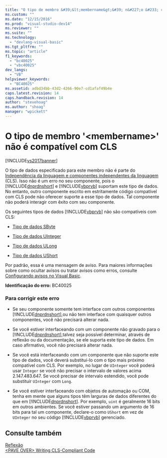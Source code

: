 ```yaml
---
title: "O tipo de membro &#39;&lt;membername&gt;&#39; n&#227;o &#233; compat&#237;vel com CLS | Microsoft Docs"
ms.custom: ""
ms.date: "12/15/2016"
ms.prod: "visual-studio-dev14"
ms.reviewer: ""
ms.suite: ""
ms.technology: 
  - "devlang-visual-basic"
ms.tgt_pltfrm: ""
ms.topic: "article"
f1_keywords: 
  - "bc40025"
  - "vbc40025"
dev_langs: 
  - "VB"
helpviewer_keywords: 
  - "BC40025"
ms.assetid: adbd34bb-43d2-4266-90e7-cd1afaf49b4e
caps.latest.revision: 14
caps.handback.revision: 14
author: "stevehoag"
ms.author: "shoag"
manager: "wpickett"
---
```

# O tipo de membro &#39;&lt;membername&gt;&#39; n&#227;o &#233; compat&#237;vel com CLS
[!INCLUDE[vs2017banner](../../../csharp/includes/vs2017banner.md)]

O tipo de dados especificado para este membro não é parte do [Independência da linguagem e componentes independentes da linguagem](../Topic/Language%20Independence%20and%20Language-Independent%20Components.md) \(CLS\).  Isso não é um erro no seu componente, pois o [!INCLUDE[dnprdnshort](../../../csharp/getting-started/includes/dnprdnshort_md.md)] e [!INCLUDE[vbprvb](../../../csharp/programming-guide/concepts/linq/includes/vbprvb_md.md)] suportam este tipo de dados.  No entanto, outro componente escrito em estritamente código compatível com CLS pode não oferecer suporte a esse tipo de dados.  Tal componente não poderá interagir com êxito com seu componente.  
  
 Os seguintes tipos de dados [!INCLUDE[vbprvb](../../../csharp/programming-guide/concepts/linq/includes/vbprvb_md.md)] não são compatíveis com CLS:  
  
-   [Tipo de dados SByte](../../../visual-basic/language-reference/data-types/sbyte-data-type.md)  
  
-   [Tipo de dados UInteger](../../../visual-basic/language-reference/data-types/uinteger-data-type.md)  
  
-   [Tipo de dados ULong](../../../visual-basic/language-reference/data-types/ulong-data-type.md)  
  
-   [Tipo de dados UShort](../../../visual-basic/language-reference/data-types/ushort-data-type.md)  
  
 Por padrão, essa é uma mensagem de aviso.  Para maiores informações sobre como ocultar avisos ou tratar avisos como erros, consulte [Configurando avisos no Visual Basic](/visual-studio/ide/configuring-warnings-in-visual-basic).  
  
 **Identificação do erro:**  BC40025  
  
### Para corrigir este erro  
  
-   Se seu componente somente tem interface com outros componentes [!INCLUDE[dnprdnshort](../../../csharp/getting-started/includes/dnprdnshort_md.md)],ou não tem interface com quaisquer outros componentes, você não precisará alterar nada.  
  
-   Se você estiver interfaceando com um componente não gravado para o [!INCLUDE[dnprdnshort](../../../csharp/getting-started/includes/dnprdnshort_md.md)],talvez seja possível determinar, através de reflexão ou da documentação, se ele suporta este tipo de dados.  Em caso afirmativo, você não precisará alterar nada.  
  
-   Se você está interfaceando com um componente que não suporte este tipo de dados, você deverá substituí\-lo com o tipo mais próximo compatível com CLS.  Por exemplo, no lugar de `UInteger` você poderá usar `Integer` se você não precisar o intervalo de valores acima 2.147.483.647.  Se você precisar de intervalo estendido, você pode substituir `UInteger` com `Long`.  
  
-   Se você estiver interfaceando com objetos de automação ou COM, tenha em mente que alguns tipos têm larguras de dados diferentes do que em [!INCLUDE[dnprdnshort](../../../csharp/getting-started/includes/dnprdnshort_md.md)].  Por exemplo, `uint` é geralmente 16 bits em outros ambientes.  Se você estiver passando um argumento de 16 bits para tal um componente, declare\-o como `UShort` em vez de `UInteger` no seu código [!INCLUDE[vbprvb](../../../csharp/programming-guide/concepts/linq/includes/vbprvb_md.md)] gerenciado.  
  
## Consulte também  
 [Reflexão](../Topic/Reflection%20in%20the%20.NET%20Framework.md)   
 [\<PAVE OVER\> Writing CLS\-Compliant Code](http://msdn.microsoft.com/pt-br/4c705105-69a2-4e5e-b24e-0633bc32c7f3)